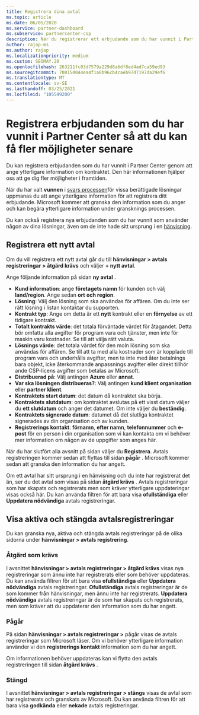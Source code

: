 ```yaml
---
title: Registrera dina avtal
ms.topic: article
ms.date: 06/05/2020
ms.service: partner-dashboard
ms.subservice: partnercenter-csp
description: När du registrerar ett erbjudande som du har vunnit i Partner Center hjälper Microsoft dig att erbjuda fler möjligheter i framtiden.
author: rajap-ms
ms.author: rajap
ms.localizationpriority: medium
ms.custom: SEOMAY.20
ms.openlocfilehash: 263211fc03d7579a229d8a6df8ed4ad7ca59ed93
ms.sourcegitcommit: 700150044ea4f1a0b96cb4caeb97d7197da29ef6
ms.translationtype: MT
ms.contentlocale: sv-SE
ms.lasthandoff: 03/25/2021
ms.locfileid: "105549200"
---
```

# <a name="register-deals-youve-won-in-partner-center-so-you-can-get-more-opportunities-later"></a>Registrera erbjudanden som du har vunnit i Partner Center så att du kan få fler möjligheter senare

Du kan registrera erbjudanden som du har vunnit i Partner Center genom att ange ytterligare information om kontraktet. Den här informationen hjälper oss att ge dig fler möjligheter i framtiden.

När du har valt **vunnen** i [svars processen](manage-leads.md)för vissa berättigade lösningar uppmanas du att ange ytterligare information för att registrera ditt erbjudande. Microsoft kommer att granska den information som du anger och kan begära ytterligare information under gransknings processen.

Du kan också registrera nya erbjudanden som du har vunnit som använder någon av dina lösningar, även om de inte hade sitt ursprung i en [hänvisning](referrals.md). 

## <a name="register-a-new-deal"></a>Registrera ett nytt avtal

Om du vill registrera ett nytt avtal går du till **hänvisningar > avtals registreringar > åtgärd krävs** och väljer **+ nytt avtal**.

Ange följande information på sidan **ny avtal** .

- **Kund information**: ange **företagets namn** för kunden och välj **land/region**. Ange sedan **ort** **och region**.
- **Lösning**: Välj den lösning som ska användas för affären. Om du inte ser rätt lösning i listan kontaktar du supporten.
- **Kontrakt typ**: Ange om detta är ett **nytt** kontrakt eller en **förnyelse** av ett tidigare kontrakt.
- **Totalt kontrakts värde**: det totala förväntade värdet för åtagandet. Detta bör omfatta alla avgifter för program vara och tjänster, men inte för maskin varu kostnader. Se till att välja rätt valuta.
- **Lösnings värde**: det totala värdet för den moln lösning som ska användas för affären. Se till att ta med alla kostnader som är kopplade till program vara och underhålls avgifter, men ta inte med åter betalnings bara objekt, icke återkommande anpassnings avgifter eller direkt tillhör ande CSP-licens avgifter som betalas av Microsoft.
- **Distribuerad på**: Välj antingen **Azure** eller **annat**.
- **Var ska lösningen distribueras?**: Välj antingen **kund klient organisation** eller **partner klient**.
- **Kontraktets start datum**: det datum då kontraktet ska börja.
- **Kontraktets slutdatum**: om kontraktet avslutas på ett visst datum väljer du **ett slutdatum** och anger det datumet. Om inte väljer du **beständig**.
- **Kontraktets signerade datum**: datumet då det slutliga kontraktet signerades av din organisation och av kunden.
- **Registrerings kontakt**: **förnamn**, **efter namn**, **telefonnummer** och **e-post** för en person i din organisation som vi kan kontakta om vi behöver mer information om någon av de uppgifter som anges här.

När du har slutfört alla avsnitt på sidan väljer du **Registrera**. Avtals registreringen kommer sedan att flyttas till sidan **pågår** . Microsoft kommer sedan att granska den information du har angett.

Om ett avtal har sitt ursprung i en hänvisning och du inte har registrerat det än, ser du det avtal som visas på sidan **åtgärd krävs** . Avtals registreringar som har skapats och registrerats men som kräver ytterligare uppdateringar visas också här. Du kan använda filtren för att bara visa **ofullständiga** eller **Uppdatera nödvändiga** avtals registreringar.

## <a name="viewing-active-and-closed-deal-registrations"></a>Visa aktiva och stängda avtalsregistreringar

Du kan granska nya, aktiva och stängda avtals registreringar på de olika sidorna under **hänvisningar > avtals registrering**.

### <a name="action-required"></a>Åtgärd som krävs

I avsnittet **hänvisningar > avtals registreringar > åtgärd krävs** visas nya registreringar som ännu inte har registrerats eller som behöver uppdateras. Du kan använda filtren för att bara visa **ofullständiga** eller **Uppdatera nödvändiga** avtals registreringar. **Ofullständiga** avtals registreringar är de som kommer från hänvisningar, men ännu inte har registrerats. **Uppdatera nödvändiga** avtals registreringar är de som har skapats och registrerats, men som kräver att du uppdaterar den information som du har angett.

### <a name="in-progress"></a>Pågår

På sidan **hänvisningar > avtals registreringar >** pågår visas de avtals registreringar som Microsoft läser. Om vi behöver ytterligare information använder vi den **registrerings kontakt** information som du har angett.

Om informationen behöver uppdateras kan vi flytta den avtals registreringen till sidan **åtgärd krävs** .

### <a name="closed"></a>Stängd

I avsnittet **hänvisningar > avtals registreringar > stängs** visas de avtal som har registrerats och granskats av Microsoft. Du kan använda filtren för att bara visa **godkända** eller **nekade** avtals registreringar.
